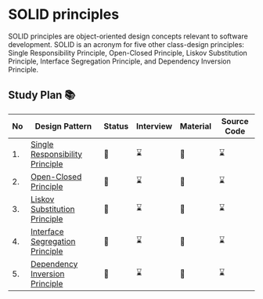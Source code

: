 # SOLID principles 
SOLID principles are object-oriented design concepts relevant to software development. SOLID is an acronym for five other class-design principles: Single Responsibility Principle, Open-Closed Principle, Liskov Substitution Principle, Interface Segregation Principle, and Dependency Inversion Principle.

## Study Plan 📚
|No|Design Pattern|Status|Interview| Material | Source Code |
|--|--------------|----|--------|-------| -----------------|
|1.| [Single Responsibility Principle](https://github.com/Urunov/Interview-Preparation-WAY/tree/abbos/SOLID/Single%20Responsibility%20Principle)|:book:|:hourglass:|:book:|:hourglass:|
|2.| [Open-Closed Principle](https://github.com/Urunov/Interview-Preparation-WAY/tree/abbos/SOLID/Open-Closed%20Principle)|:book:|:hourglass:|:book:|:hourglass:|
|3.| [Liskov Substitution Principle](https://github.com/Urunov/Interview-Preparation-WAY/tree/abbos/SOLID/Liskov%20Substitution%20Principle)|:book:|:hourglass:|:book:|:hourglass:|
|4.| [ Interface Segregation Principle](https://github.com/Urunov/Interview-Preparation-WAY/tree/abbos/SOLID/Interface%20Segregation%20Principle)|:book:|:hourglass:|:book:|:hourglass:|
|5.| [Dependency Inversion Principle](https://github.com/Urunov/Interview-Preparation-WAY/tree/abbos/SOLID/Dependency%20Inversion%20Principle)|:book:|:hourglass:|:book:|:hourglass:|

